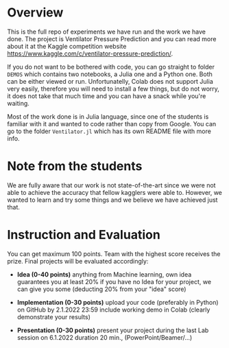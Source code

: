 # Overview

This is the full repo of experiments we have run and the work we have done. The project is Ventilator Pressure Prediction and you can read more about it at the Kaggle competition website https://www.kaggle.com/c/ventilator-pressure-prediction/. 

If you do not want to be bothered with code, you can go straight to folder `DEMOS` which contains two notebooks, a Julia one and a Python one. Both can be either viewed or run. Unfortunatelly, Colab does not support Julia very easily, therefore you will need to install a few things, but do not worry, it does not take that much time and you can have a snack while you're waiting.

Most of the work done is in Julia language, since one of the students is familiar with it and wanted to code rather than copy from Google. You can go to the folder `Ventilator.jl` which has its own README file with more info.

# Note from the students

We are fully aware that our work is not state-of-the-art since we were not able to achieve the accuracy that fellow kagglers were able to. However, we wanted to learn and try some things and we believe we have achieved just that.

# Instruction and Evaluation

You can get maximum 100 points. Team with the highest score receives the prize. Final projects will be evaluated accordingly:

* **Idea (0-40 points)**
anything from Machine learning, own idea guarantees you at least 20%
if you have no Idea for your project, we can give you some (deducting 20% from your "idea" score)

* **Implementation (0-30 points)**
    upload your code (preferably in Python) on GitHub by 2.1.2022 23:59
    include working demo in Colab (clearly demonstrate your results)
    
* **Presentation (0-30 points)**
     present your project during the last Lab session on 6.1.2022
     duration 20 min., (PowerPoint/Beamer/...)

